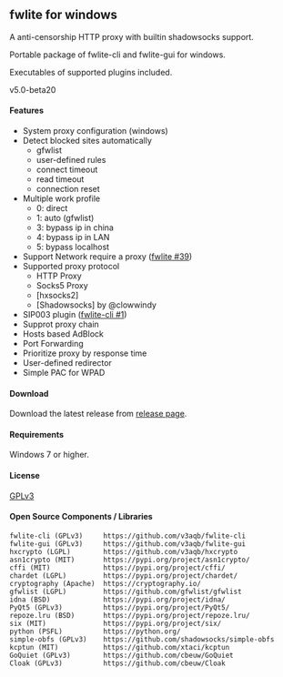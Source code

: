 ## fwlite for windows

A anti-censorship HTTP proxy with builtin shadowsocks support.

Portable package of fwlite-cli and fwlite-gui for windows.

Executables of supported plugins included.

v5.0-beta20

#### Features

- System proxy configuration (windows)
- Detect blocked sites automatically
  - gfwlist
  - user-defined rules
  - connect timeout
  - read timeout
  - connection reset
- Multiple work profile
  - 0: direct
  - 1: auto (gfwlist)
  - 3: bypass ip in china
  - 4: bypass ip in LAN
  - 5: bypass localhost
- Support Network require a proxy ([fwlite #39](https://github.com/v3aqb/fwlite/issues/39))
- Supported proxy protocol
  - HTTP Proxy
  - Socks5 Proxy
  - [hxsocks2]
  - [Shadowsocks] by @clowwindy
- SIP003 plugin ([fwlite-cli #1](https://github.com/v3aqb/fwlite-cli/issues/1))
- Supprot proxy chain
- Hosts based AdBlock
- Port Forwarding
- Prioritize proxy by response time
- User-defined redirector
- Simple PAC for WPAD

#### Download

Download the latest release from [release page].

#### Requirements

Windows 7 or higher.

#### License

[GPLv3]

#### Open Source Components / Libraries

```
fwlite-cli (GPLv3)     https://github.com/v3aqb/fwlite-cli
fwlite-gui (GPLv3)     https://github.com/v3aqb/fwlite-gui
hxcrypto (LGPL)        https://github.com/v3aqb/hxcrypto
asn1crypto (MIT)       https://pypi.org/project/asn1crypto/
cffi (MIT)             https://pypi.org/project/cffi/
chardet (LGPL)         https://pypi.org/project/chardet/
cryptography (Apache)  https://cryptography.io/
gfwlist (LGPL)         https://github.com/gfwlist/gfwlist
idna (BSD)             https://pypi.org/project/idna/
PyQt5 (GPLv3)          https://pypi.org/project/PyQt5/
repoze.lru (BSD)       https://pypi.org/project/repoze.lru/
six (MIT)              https://pypi.org/project/six/
python (PSFL)          https://python.org/
simple-obfs (GPLv3)    https://github.com/shadowsocks/simple-obfs
kcptun (MIT)           https://github.com/xtaci/kcptun
GoQuiet (GPLv3)        https://github.com/cbeuw/GoQuiet
Cloak (GPLv3)          https://github.com/cbeuw/Cloak
```

[release page]: https://github.com/v3aqb/fwlite/releases
[GPLv3]: https://www.gnu.org/licenses/gpl-3.0.txt
